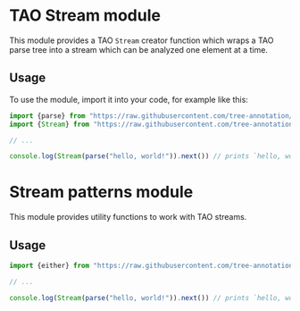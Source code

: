 # TAO Stream module

This module provides a TAO `Stream` creator function which wraps a TAO parse tree into a stream which can be analyzed one element at a time.

## Usage

To use the module, import it into your code, for example like this:

```js
import {parse} from "https://raw.githubusercontent.com/tree-annotation/tao/v1.0-beta/parser.js"
import {Stream} from "https://raw.githubusercontent.com/tree-annotation/tao-stream/v1.0-beta/stream.js"

// ...

console.log(Stream(parse("hello, world!")).next()) // prints `hello, world!`
```

# Stream patterns module

This module provides utility functions to work with TAO streams.

## Usage

```js
import {either} from "https://raw.githubusercontent.com/tree-annotation/tao-stream/v1.0-beta/modules.js"

// ...

console.log(Stream(parse("hello, world!")).next()) // prints `hello, world!`
```